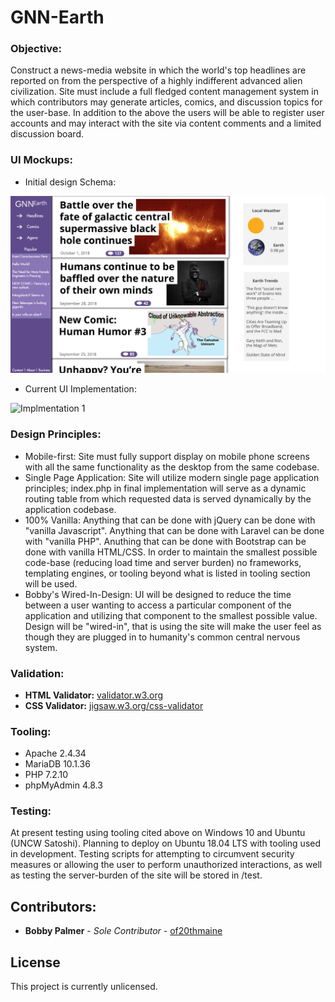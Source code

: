 # GNN-Earth

### Objective:

Construct a news-media website in which the world's top headlines are reported on from the perspective of a highly indifferent
advanced alien civilization. Site must include a full fledged content management system in which contributors may generate
articles, comics, and discussion topics for the user-base. In addition to the above the users will be able to register user
accounts and may interact with the site via content comments and a limited discussion board.


### UI Mockups:
* Initial design Schema:

![UI Mockup 1](img/mockups/mockup-1.png)

* Current UI Implementation:

![Implmentation 1](img/mockups/implementation.png)


### Design Principles:
* Mobile-first: Site must fully support display on mobile phone screens with all the same functionality as the desktop
from the same codebase.
* Single Page Application: Site will utilize modern single page application principles; index.php in final implementation
will serve as a dynamic routing table from which requested data is served dynamically by the application codebase.
* 100% Vanilla: Anything that can be done with jQuery can be done with "vanilla Javascript". Anything that can be done
with Laravel can be done with "vanilla PHP". Anuthing that can be done with Bootstrap can be done with vanilla HTML/CSS. In order
to maintain the smallest possible code-base (reducing load time and server burden) no frameworks, templating engines, or
tooling beyond what is listed in tooling section will be used.
* Bobby's Wired-In-Design: UI will be designed to reduce the time between a user wanting to access a particular
component of the application and utilizing that component to the smallest possible value. Design will be "wired-in", 
that is using the site will make the user feel as though they are plugged in to humanity's common central nervous system.


### Validation:
* **HTML Validator:**  [validator.w3.org](validator.w3.org)
* **CSS Validator:** [jigsaw.w3.org/css-validator](jigsaw.w3.org/css-validator)


### Tooling:
* Apache 2.4.34
* MariaDB 10.1.36
* PHP 7.2.10
* phpMyAdmin 4.8.3


### Testing:
At present testing using tooling cited above on Windows 10 and Ubuntu (UNCW Satoshi). Planning to deploy on Ubuntu 18.04 LTS
with tooling used in development. Testing scripts for attempting to circumvent security measures or allowing the user to
perform unauthorized interactions, as well as testing the server-burden of the site will be stored in /test.



## Contributors:

* **Bobby Palmer** - *Sole Contributor* - [of20thmaine](https://github.com/of20thmaine)


## License

This project is currently unlicensed.
